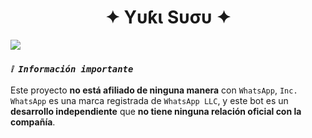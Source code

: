 <h1 align="center">✦ Yυƙι Sυσυ ✦</h1>

<img src= "https://files.catbox.moe/om9jai.jpg">
</p>

### *`❕️ Información importante`*
Este proyecto **no está afiliado de ninguna manera** con `WhatsApp`, `Inc. WhatsApp` es una marca registrada de `WhatsApp LLC`, y este bot es un **desarrollo independiente** que **no tiene ninguna relación oficial con la compañía**.